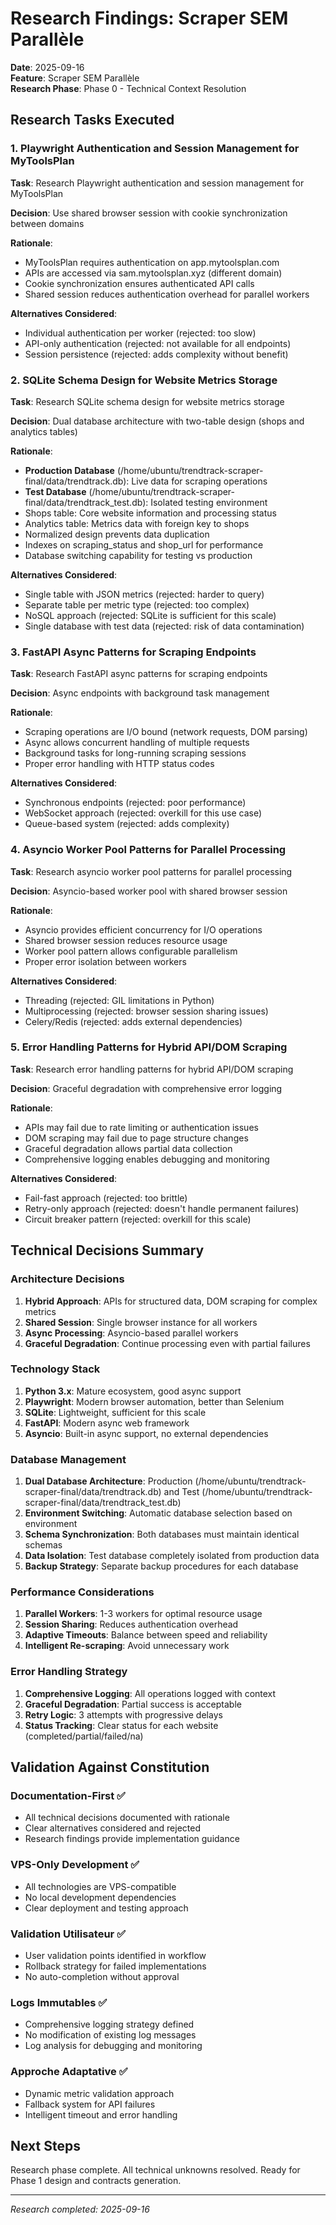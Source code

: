 # Research Findings: Scraper SEM Parallèle

**Date**: 2025-09-16  
**Feature**: Scraper SEM Parallèle  
**Research Phase**: Phase 0 - Technical Context Resolution

## Research Tasks Executed

### 1. Playwright Authentication and Session Management for MyToolsPlan

**Task**: Research Playwright authentication and session management for MyToolsPlan

**Decision**: Use shared browser session with cookie synchronization between domains

**Rationale**: 
- MyToolsPlan requires authentication on app.mytoolsplan.com
- APIs are accessed via sam.mytoolsplan.xyz (different domain)
- Cookie synchronization ensures authenticated API calls
- Shared session reduces authentication overhead for parallel workers

**Alternatives Considered**:
- Individual authentication per worker (rejected: too slow)
- API-only authentication (rejected: not available for all endpoints)
- Session persistence (rejected: adds complexity without benefit)

### 2. SQLite Schema Design for Website Metrics Storage

**Task**: Research SQLite schema design for website metrics storage

**Decision**: Dual database architecture with two-table design (shops and analytics tables)

**Rationale**: 
- **Production Database** (/home/ubuntu/trendtrack-scraper-final/data/trendtrack.db): Live data for scraping operations
- **Test Database** (/home/ubuntu/trendtrack-scraper-final/data/trendtrack_test.db): Isolated testing environment
- Shops table: Core website information and processing status
- Analytics table: Metrics data with foreign key to shops
- Normalized design prevents data duplication
- Indexes on scraping_status and shop_url for performance
- Database switching capability for testing vs production

**Alternatives Considered**:
- Single table with JSON metrics (rejected: harder to query)
- Separate table per metric type (rejected: too complex)
- NoSQL approach (rejected: SQLite is sufficient for this scale)
- Single database with test data (rejected: risk of data contamination)

### 3. FastAPI Async Patterns for Scraping Endpoints

**Task**: Research FastAPI async patterns for scraping endpoints

**Decision**: Async endpoints with background task management

**Rationale**:
- Scraping operations are I/O bound (network requests, DOM parsing)
- Async allows concurrent handling of multiple requests
- Background tasks for long-running scraping sessions
- Proper error handling with HTTP status codes

**Alternatives Considered**:
- Synchronous endpoints (rejected: poor performance)
- WebSocket approach (rejected: overkill for this use case)
- Queue-based system (rejected: adds complexity)

### 4. Asyncio Worker Pool Patterns for Parallel Processing

**Task**: Research asyncio worker pool patterns for parallel processing

**Decision**: Asyncio-based worker pool with shared browser session

**Rationale**:
- Asyncio provides efficient concurrency for I/O operations
- Shared browser session reduces resource usage
- Worker pool pattern allows configurable parallelism
- Proper error isolation between workers

**Alternatives Considered**:
- Threading (rejected: GIL limitations in Python)
- Multiprocessing (rejected: browser session sharing issues)
- Celery/Redis (rejected: adds external dependencies)

### 5. Error Handling Patterns for Hybrid API/DOM Scraping

**Task**: Research error handling patterns for hybrid API/DOM scraping

**Decision**: Graceful degradation with comprehensive error logging

**Rationale**:
- APIs may fail due to rate limiting or authentication issues
- DOM scraping may fail due to page structure changes
- Graceful degradation allows partial data collection
- Comprehensive logging enables debugging and monitoring

**Alternatives Considered**:
- Fail-fast approach (rejected: too brittle)
- Retry-only approach (rejected: doesn't handle permanent failures)
- Circuit breaker pattern (rejected: overkill for this scale)

## Technical Decisions Summary

### Architecture Decisions
1. **Hybrid Approach**: APIs for structured data, DOM scraping for complex metrics
2. **Shared Session**: Single browser instance for all workers
3. **Async Processing**: Asyncio-based parallel workers
4. **Graceful Degradation**: Continue processing even with partial failures

### Technology Stack
1. **Python 3.x**: Mature ecosystem, good async support
2. **Playwright**: Modern browser automation, better than Selenium
3. **SQLite**: Lightweight, sufficient for this scale
4. **FastAPI**: Modern async web framework
5. **Asyncio**: Built-in async support, no external dependencies

### Database Management
1. **Dual Database Architecture**: Production (/home/ubuntu/trendtrack-scraper-final/data/trendtrack.db) and Test (/home/ubuntu/trendtrack-scraper-final/data/trendtrack_test.db)
2. **Environment Switching**: Automatic database selection based on environment
3. **Schema Synchronization**: Both databases must maintain identical schemas
4. **Data Isolation**: Test database completely isolated from production data
5. **Backup Strategy**: Separate backup procedures for each database

### Performance Considerations
1. **Parallel Workers**: 1-3 workers for optimal resource usage
2. **Session Sharing**: Reduces authentication overhead
3. **Adaptive Timeouts**: Balance between speed and reliability
4. **Intelligent Re-scraping**: Avoid unnecessary work

### Error Handling Strategy
1. **Comprehensive Logging**: All operations logged with context
2. **Graceful Degradation**: Partial success is acceptable
3. **Retry Logic**: 3 attempts with progressive delays
4. **Status Tracking**: Clear status for each website (completed/partial/failed/na)

## Validation Against Constitution

### Documentation-First ✅
- All technical decisions documented with rationale
- Clear alternatives considered and rejected
- Research findings provide implementation guidance

### VPS-Only Development ✅
- All technologies are VPS-compatible
- No local development dependencies
- Clear deployment and testing approach

### Validation Utilisateur ✅
- User validation points identified in workflow
- Rollback strategy for failed implementations
- No auto-completion without approval

### Logs Immutables ✅
- Comprehensive logging strategy defined
- No modification of existing log messages
- Log analysis for debugging and monitoring

### Approche Adaptative ✅
- Dynamic metric validation approach
- Fallback system for API failures
- Intelligent timeout and error handling

## Next Steps

Research phase complete. All technical unknowns resolved. Ready for Phase 1 design and contracts generation.

---
*Research completed: 2025-09-16*
